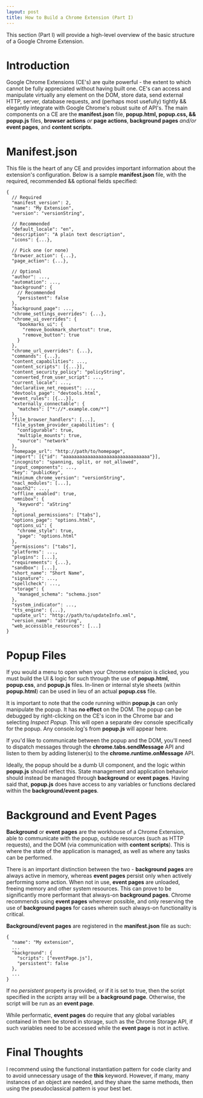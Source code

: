 ```yaml
---
layout: post
title: How to Build a Chrome Extension (Part I)
---
```


This section (Part I) will provide a high-level overview of the basic structure of a Google Chrome Extension.

# Introduction

Google Chrome Extensions (CE's) are quite powerful - the extent to which cannot be fully appreciated without having built one. CE's can access and manipulate virtually any element on the DOM, store data, send external HTTP, server, database requests, and (perhaps most usefully) tightly && elegantly integrate with Google Chrome's robust suite of API's. The main components on a CE are the **manifest.json** file, **popup.html, popup.css, && popup.js** files,  **browser actions** *or* **page actions**, **background pages** *and/or* **event pages**, and **content scripts**.

# Manifest.json

This file is the heart of any CE and provides important information about the extension's configuration. Below is a sample **manifest.json** file, with the required, recommended && optional fields specified:

```
{
  // Required
  "manifest_version": 2,
  "name": "My Extension",
  "version": "versionString",

  // Recommended
  "default_locale": "en",
  "description": "A plain text description",
  "icons": {...},

  // Pick one (or none)
  "browser_action": {...},
  "page_action": {...},

  // Optional
  "author": ...,
  "automation": ...,
  "background": {
    // Recommended
    "persistent": false
  },
  "background_page": ...,
  "chrome_settings_overrides": {...},
  "chrome_ui_overrides": {
    "bookmarks_ui": {
      "remove_bookmark_shortcut": true,
      "remove_button": true
    }
  },
  "chrome_url_overrides": {...},
  "commands": {...},
  "content_capabilities": ...,
  "content_scripts": [{...}],
  "content_security_policy": "policyString",
  "converted_from_user_script": ...,
  "current_locale": ...,
  "declarative_net_request": ...,
  "devtools_page": "devtools.html",
  "event_rules": [{...}],
  "externally_connectable": {
    "matches": ["*://*.example.com/*"]
  },
  "file_browser_handlers": [...],
  "file_system_provider_capabilities": {
    "configurable": true,
    "multiple_mounts": true,
    "source": "network"
  },
  "homepage_url": "http://path/to/homepage",
  "import": [{"id": "aaaaaaaaaaaaaaaaaaaaaaaaaaaaaaaa"}],
  "incognito": "spanning, split, or not_allowed",
  "input_components": ...,
  "key": "publicKey",
  "minimum_chrome_version": "versionString",
  "nacl_modules": [...],
  "oauth2": ...,
  "offline_enabled": true,
  "omnibox": {
    "keyword": "aString"
  },
  "optional_permissions": ["tabs"],
  "options_page": "options.html",
  "options_ui": {
    "chrome_style": true,
    "page": "options.html"
  },
  "permissions": ["tabs"],
  "platforms": ...,
  "plugins": [...],
  "requirements": {...},
  "sandbox": [...],
  "short_name": "Short Name",
  "signature": ...,
  "spellcheck": ...,
  "storage": {
    "managed_schema": "schema.json"
  },
  "system_indicator": ...,
  "tts_engine": {...},
  "update_url": "http://path/to/updateInfo.xml",
  "version_name": "aString",
  "web_accessible_resources": [...]
}
```

# Popup Files

If you would a menu to open when your Chrome extension is clicked, you must build the UI & logic for such through the use of **popup.html**, **popup.css**, and **popup.js** files. In-linen or internal style sheets (within **popup.html**) can be used in lieu of an actual **popup.css** file.

It is important to note that the code running within **popup.js** can only manipulate the popup. It has **no effect** on the DOM. The popup can be debugged by right-clicking on the CE's icon in the Chrome bar and selecting *Inspect Popup*. This will open a separate dev console specifically for the popup. Any console.log's from **popup.js** will appear here.

If you'd like to communicate between the popup and the DOM, you'll need to dispatch messages through the **chrome.tabs.sendMessage** API and listen to them by adding listener(s) to the **chrome.runtime.onMessage** API.

Ideally, the popup should be a dumb UI component, and the logic within **popup.js** should reflect this. State management and application behavior should instead be managed through **background** or **event pages**. Having said that, **popup.js** does have access to any variables or functions declared within the **background/event pages**.

# Background and Event Pages

**Background** or **event pages** are the workhouse of a Chrome Extension, able to communicate with the popup, outside resources (such as HTTP requests), and the DOM (via communication with **content scripts**). This is where the state of the application is managed, as well as where any tasks can be performed.

There is an important distinction between the two - **background pages** are always active in memory, whereas **event pages** persist only when actively performing some action. When not in use, **event pages** are unloaded, freeing memory and other system resources. This can prove to be significantly more performant that always-on **background pages**. Chrome recommends using **event pages** wherever possible, and only reserving the use of **background pages** for cases wherein such always-on functionality is critical.

**Background/event pages** are registered in the **manifest.json** file as such:

```
{
  "name": "My extension",
  ...
  "background": {
    "scripts": ["eventPage.js"],
    "persistent": false
  },
  ...
}
```
If no *persistent* property is provided, or if it is set to true, then the script specified in the *scripts* array will be a **background page**. Otherwise, the script will be run as an **event page**.

While performatic, **event pages** do require that any global variables contained in them be stored in storage, such as the Chrome Storage API, if such variables need to be accessed while the **event page** is not in active.



# Final Thoughts

I recommend using the functional instantiation pattern for code clarity and to avoid unnecessary usage of the **this** keyword. However, if many, many instances of an object are needed, and they share the same methods, then using the pseudoclassical pattern is your best bet.

[*Object.create()*]: https://developer.mozilla.org/en-US/docs/Web/JavaScript/Reference/Global_Objects/Object/create
[syntactic sugar]: https://en.wikipedia.org/wiki/Syntactic_sugar
